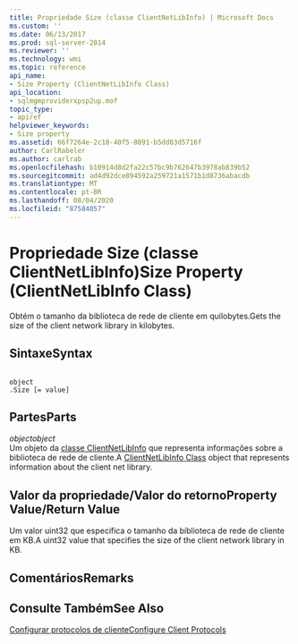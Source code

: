 ```yaml
---
title: Propriedade Size (classe ClientNetLibInfo) | Microsoft Docs
ms.custom: ''
ms.date: 06/13/2017
ms.prod: sql-server-2014
ms.reviewer: ''
ms.technology: wmi
ms.topic: reference
api_name:
- Size Property (ClientNetLibInfo Class)
api_location:
- sqlmgmproviderxpsp2up.mof
topic_type:
- apiref
helpviewer_keywords:
- Size property
ms.assetid: 66f7264e-2c18-40f5-8091-b5dd83d5716f
author: CarlRabeler
ms.author: carlrab
ms.openlocfilehash: b10914d8d2fa22c57bc9b762647b3978ab839b52
ms.sourcegitcommit: ad4d92dce894592a259721a1571b1d8736abacdb
ms.translationtype: MT
ms.contentlocale: pt-BR
ms.lasthandoff: 08/04/2020
ms.locfileid: "87584057"
---
```

# <a name="size-property-clientnetlibinfo-class"></a><span data-ttu-id="6464c-102">Propriedade Size (classe ClientNetLibInfo)</span><span class="sxs-lookup"><span data-stu-id="6464c-102">Size Property (ClientNetLibInfo Class)</span></span>
  <span data-ttu-id="6464c-103">Obtém o tamanho da biblioteca de rede de cliente em quilobytes.</span><span class="sxs-lookup"><span data-stu-id="6464c-103">Gets the size of the client network library in kilobytes.</span></span>  
  
## <a name="syntax"></a><span data-ttu-id="6464c-104">Sintaxe</span><span class="sxs-lookup"><span data-stu-id="6464c-104">Syntax</span></span>  
  
```  
  
object  
.Size [= value]  
```  
  
## <a name="parts"></a><span data-ttu-id="6464c-105">Partes</span><span class="sxs-lookup"><span data-stu-id="6464c-105">Parts</span></span>  
 <span data-ttu-id="6464c-106">*object*</span><span class="sxs-lookup"><span data-stu-id="6464c-106">*object*</span></span>  
 <span data-ttu-id="6464c-107">Um objeto da [classe ClientNetLibInfo](clientnetlibinfo-class.md) que representa informações sobre a biblioteca de rede de cliente.</span><span class="sxs-lookup"><span data-stu-id="6464c-107">A [ClientNetLibInfo Class](clientnetlibinfo-class.md) object that represents information about the client net library.</span></span>  
  
## <a name="property-valuereturn-value"></a><span data-ttu-id="6464c-108">Valor da propriedade/Valor do retorno</span><span class="sxs-lookup"><span data-stu-id="6464c-108">Property Value/Return Value</span></span>  
 <span data-ttu-id="6464c-109">Um valor uint32 que especifica o tamanho da biblioteca de rede de cliente em KB.</span><span class="sxs-lookup"><span data-stu-id="6464c-109">A uint32 value that specifies the size of the client network library in KB.</span></span>  
  
## <a name="remarks"></a><span data-ttu-id="6464c-110">Comentários</span><span class="sxs-lookup"><span data-stu-id="6464c-110">Remarks</span></span>  
  
## <a name="see-also"></a><span data-ttu-id="6464c-111">Consulte Também</span><span class="sxs-lookup"><span data-stu-id="6464c-111">See Also</span></span>  
 [<span data-ttu-id="6464c-112">Configurar protocolos de cliente</span><span class="sxs-lookup"><span data-stu-id="6464c-112">Configure Client Protocols</span></span>](https://technet.microsoft.com/library/ms181035.aspx)  
  
  
